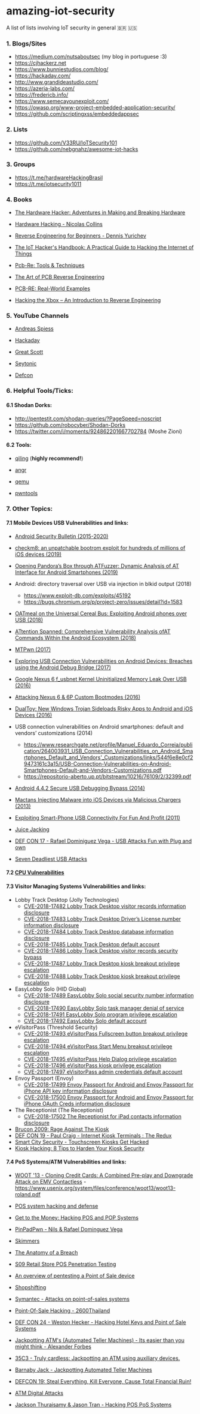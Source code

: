 # amazing-iot-security 
A list of lists involving IoT security in general 🇧🇷 🇺🇸 

### 1. Blogs/Sites

   - https://medium.com/nutsaboutsec (my blog in portuguese :3)
   - https://cjhackerz.net
   - https://www.bunniestudios.com/blog/
   - https://hackaday.com/
   - http://www.grandideastudio.com/
   - https://azeria-labs.com/
   - https://fredericb.info/
   - https://www.semecayounexploit.com/
   - https://owasp.org/www-project-embedded-application-security/
   - https://github.com/scriptingxss/embeddedappsec

### 2. Lists

   - https://github.com/V33RU/IoTSecurity101
   - https://github.com/nebgnahz/awesome-iot-hacks

### 3. Groups

   - https://t.me/hardwareHackingBrasil
   - https://t.me/iotsecurity1011

### 4. Books
    
   - [The Hardware Hacker: Adventures in Making and Breaking Hardware](http://index-of.es/Varios-2/The%20Hardware%20Hacker.pdf)
    
   - [Hardware Hacking - Nicolas Collins](https://www.nicolascollins.com/texts/originalhackingmanual.pdf)
    
   - [Reverse Engineering for Beginners - Dennis Yurichev](https://beginners.re/RE4B-EN.pdf)
    
   - [The IoT Hacker's Handbook: A Practical Guide to Hacking the Internet of Things](https://www.amazon.com/IoT-Hackers-Handbook-Practical-Internet/dp/1484242998)
   
   - [Pcb-Re: Tools & Techniques](https://www.amazon.com.br/PCB-Re-Techniques-MR-Keng-Tiong/dp/1979331383)
   
   - [The Art of PCB Reverse Engineering](https://www.amazon.com/Art-PCB-Reverse-Engineering-Standard/dp/151880053X)
   
   - [PCB-RE: Real-World Examples](https://www.amazon.com/gp/product/1797999958?pf_rd_p=1581d9f4-062f-453c-b69e-0f3e00ba2652&pf_rd_r=GVTKZY93AJVY6FAN99SK)
   
   - [Hacking the Xbox – An Introduction to Reverse Engineering](https://www.amazon.com.br/Hacking-Xbox-Introduction-Reverse-Engineering/dp/1593270291/ref=rtpb_7?_encoding=UTF8&pd_rd_i=1593270291&pd_rd_r=abf7a62f-9511-458d-bea9-d621e74c8a3e&pd_rd_w=RiJsD&pd_rd_wg=IQbm1&pf_rd_p=20778654-c31f-4d56-af83-5c7399c46f9a&pf_rd_r=5PC3ZRBHGWP0VTXEATZ5&psc=1&refRID=5PC3ZRBHGWP0VTXEATZ5)

### 5. YouTube Channels

   - [Andreas Spiess](https://www.youtube.com/channel/UCu7_D0o48KbfhpEohoP7YSQ)

   - [Hackaday](https://www.youtube.com/channel/UCnv0gfLQFNGPJ5MHSGuIAkw)

   - [Great Scott](https://www.youtube.com/channel/UC6mIxFTvXkWQVEHPsEdflzQ)

   - [Seytonic](https://www.youtube.com/channel/UCW6xlqxSY3gGur4PkGPEUeA)

   - [Defcon](https://www.youtube.com/user/DEFCONConference)
    
### 6. Helpful Tools/Ticks:

#### 6.1 Shodan Dorks:

   - http://pentestit.com/shodan-queries/?PageSpeed=noscript
   - https://github.com/robocyber/Shodan-Dorks
   - https://twitter.com/i/moments/924862201667702784 (Moshe Zioni)
   
#### 6.2 Tools:

   - [qiling](https://github.com/qilingframework) (**highly recommend!**)
   
   - [angr](https://angr.io/)
   
   - [qemu](https://www.qemu.org/)
   
   - [pwntools](https://github.com/Gallopsled/pwntools)
    
### 7. Other Topics:

#### 7.1 Mobile Devices USB Vulnerabilities and links:
    
   - [Android Security Bulletin (2015-2020)](https://source.android.com/security/bulletin)
   
   - [checkm8: an unpatchable bootrom exploit for hundreds of millions of iOS devices (2019)](https://twitter.com/axi0mX/status/1177542201670168576)
      
   - [Opening Pandora’s Box through ATFuzzer: Dynamic Analysis of AT Interface for Android Smartphones (2019)](https://github.com/Imtiazkarimik23/ATFuzzer)
      
   - Android: directory traversal over USB via injection in blkid output (2018)  
      - https://www.exploit-db.com/exploits/45192  
      - https://bugs.chromium.org/p/project-zero/issues/detail?id=1583
      
   - [OATmeal on the Universal Cereal Bus: Exploiting Android phones over USB (2018)](https://googleprojectzero.blogspot.com/2018/09/oatmeal-on-universal-cereal-bus.html)
      
   - [ATtention Spanned: Comprehensive Vulnerability Analysis ofAT Commands Within the Android Ecosystem (2018)](https://www.usenix.org/system/files/conference/usenixsecurity18/sec18-tian.pdf)
      
   - [MTPwn (2017)](https://github.com/smeso/MTPwn)
      
   - [Exploring USB Connection Vulnerabilities on Android Devices: Breaches using the Android Debug Bridge (2017)](https://www.scitepress.org/Papers/2017/64759/64759.pdf)
      
   - [Google Nexus 6 f_usbnet Kernel Uninitialized Memory Leak Over USB (2016)](https://exchange.xforce.ibmcloud.com/collection/Google-Nexus-6-f_usbnet-Kernel-Uninitialized-Memory-Leak-Over-USB-c123bbfb8ef3c70a0cd4c0172d54b0d0)
      
   - [Attacking Nexus 6 & 6P Custom Bootmodes (2016)](https://exchange.xforce.ibmcloud.com/collection/Attacking-Nexus-6-and-6P-Custom-Bootmodes-5985d26456a31dd4d21a7d6ee065bb1b)
      
   - [DualToy: New Windows Trojan Sideloads Risky Apps to Android and iOS Devices (2016)](https://unit42.paloaltonetworks.com/dualtoy-new-windows-trojan-sideloads-risky-apps-to-android-and-ios-devices/)
      
   - USB connection vulnerabilities on Android smartphones: default and vendors’ customizations (2014)  
   		- https://www.researchgate.net/profile/Manuel_Eduardo_Correia/publication/264003931_USB_Connection_Vulnerabilities_on_Android_Smartphones_Default_and_Vendors'_Customizations/links/544f6e8e0cf29473161c3a15/USB-Connection-Vulnerabilities-on-Android-Smartphones-Default-and-Vendors-Customizations.pdf
		- https://repositorio-aberto.up.pt/bitstream/10216/76109/2/32399.pdf
      
   - [Android 4.4.2 Secure USB Debugging Bypass (2014)](https://labs.f-secure.com/advisories/android-4-4-2-secure-usb-debugging-bypass/)
      
   - [Mactans Injecting Malware into iOS Devices via Malicious Chargers (2013)](https://media.blackhat.com/us-13/US-13-Lau-Mactans-Injecting-Malware-into-iOS-Devices-via-Malicious-Chargers-WP.pdf)
      
  - [Exploiting Smart-Phone USB Connectivity For Fun And Profit (2011)](https://media.blackhat.com/bh-dc-11/Stavrou-Wang/BlackHat_DC_2011_Stavrou_Zhaohui_USB_exploits-Slides.pdf)
  - [Juice Jacking](https://en.wikipedia.org/wiki/Juice_jacking)
  - [DEF CON 17 - Rafael Dominiguez Vega - USB Attacks Fun with Plug and own](https://www.youtube.com/watch?v=-W0JLo4cQO0)
  - [Seven Deadliest USB Attacks ](https://www.amazon.com.br/Seven-Deadliest-Attacks-Brian-Anderson/dp/1597495530)
      
#### 7.2 [CPU Vulnerabilities](https://github.com/houjingyi233/CPU-vulnerability-collections#cpu-vulnerability-collections)

#### 7.3 Visitor Managing Systems Vulnerabilities and links:
  
   - Lobby Track Desktop (Jolly Technologies)
        - [CVE-2018-17482 Lobby Track Desktop visitor records information disclosure](https://exchange.xforce.ibmcloud.com/vulnerabilities/149642)
        - [CVE-2018-17483 Lobby Track Desktop Driver’s License number information disclosure](https://exchange.xforce.ibmcloud.com/vulnerabilities/149643)
        - [CVE-2018-17484 Lobby Track Desktop database information disclosure](https://exchange.xforce.ibmcloud.com/vulnerabilities/149644)
        - [CVE-2018-17485 Lobby Track Desktop default account](https://exchange.xforce.ibmcloud.com/vulnerabilities/149645)
        - [CVE-2018-17486 Lobby Track Desktop visitor records security bypass](https://exchange.xforce.ibmcloud.com/vulnerabilities/149646)
        - [CVE-2018-17487 Lobby Track Desktop kiosk breakout privilege escalation](https://exchange.xforce.ibmcloud.com/vulnerabilities/149647)
        - [CVE-2018-17488 Lobby Track Desktop kiosk breakout privilege escalation](https://exchange.xforce.ibmcloud.com/vulnerabilities/149648)
   - EasyLobby Solo (HID Global)
        - [CVE-2018-17489 EasyLobby Solo social security number information disclosure](https://exchange.xforce.ibmcloud.com/vulnerabilities/149649)
        - [CVE-2018-17490 EasyLobby Solo task manager denial of service](https://exchange.xforce.ibmcloud.com/vulnerabilities/149650)
        - [CVE-2018-17491 EasyLobby Solo program privilege escalation](https://exchange.xforce.ibmcloud.com/vulnerabilities/149651)
        - [CVE-2018-17492 EasyLobby Solo default account](https://exchange.xforce.ibmcloud.com/vulnerabilities/149652)
   - eVisitorPass (Threshold Security)
        - [CVE-2018-17493 eVisitorPass Fullscreen button breakout privilege escalation](https://exchange.xforce.ibmcloud.com/vulnerabilities/149653)
        - [CVE-2018-17494 eVisitorPass Start Menu breakout privilege escalation](https://exchange.xforce.ibmcloud.com/vulnerabilities/149654)
        - [CVE-2018-17495 eVisitorPass Help Dialog privilege escalation](https://exchange.xforce.ibmcloud.com/vulnerabilities/149655)
        - [CVE-2018-17496 eVisitorPass kiosk privilege escalation](https://exchange.xforce.ibmcloud.com/vulnerabilities/149656)
        - [CVE-2018-17497 eVisitorPass admin credentials default account](https://exchange.xforce.ibmcloud.com/vulnerabilities/149657)
   - Envoy Passport (Envoy)
        - [CVE-2018-17499 Envoy Passport for Android and Envoy Passport for iPhone API key information disclosure](https://exchange.xforce.ibmcloud.com/vulnerabilities/149659)
        - [CVE-2018-17500 Envoy Passport for Android and Envoy Passport for iPhone OAuth Creds information disclosure](https://exchange.xforce.ibmcloud.com/vulnerabilities/149660)
   - The Receptionist (The Receptionist)
       	- [CVE-2018-17502 The Receptionist for iPad contacts information disclosure](https://exchange.xforce.ibmcloud.com/vulnerabilities/149662)
   - [Brucon 2009: Rage Against The Kiosk](https://www.youtube.com/watch?v=6rNg1eh5qKw)
   - [DEF CON 19 - Paul Craig - Internet Kiosk Terminals : The Redux](https://www.youtube.com/watch?v=LttwrHrLXoA)
   - [Smart City Security - Touchscreen Kiosks Get Hacked](https://www.iotforall.com/smart-city-security/)
   - [Kiosk Hacking: 8 Tips to Harden Your Kiosk Security](https://medium.com/@redswimmer/kiosk-hacking-8-tips-to-improve-your-kiosk-security-e4214127639c)

#### 7.4 PoS Systems/ATM Vulnerabilities and links:

   - [WOOT '13 - Cloning Credit Cards: A Combined Pre-play and Downgrade Attack on EMV Contactless](https://www.youtube.com/watch?v=7G1yMuZHcpU)
   	- https://www.usenix.org/system/files/conference/woot13/woot13-roland.pdf
	
   - [POS system hacking and defense](https://www.amazon.com/POS-system-hacking-defense-Korean/dp/899479722X)
   
   - [Get to the Money: Hacking POS and POP Systems](https://www.youtube.com/watch?v=UFVua21Sh6o)
   
   - [PinPadPwn - Nils & Rafael Dominguez Vega](https://www.youtube.com/watch?v=wY6Zxch0dJk)
   
   - [Skimmers](https://krebsonsecurity.com/tag/jonathan-spruill/)
   
   - [The Anatomy of a Breach](https://digital-forensics.sans.org/summit-archives/dfir14/Anatomy_of_a_Breach_The_Lifecycle_of_Cyber_Crime_Jonathan_Spruill.pdf)
   
   - [S09 Retail Store POS Penetration Testing](https://www.youtube.com/watch?v=dNyT8GksGXA)
   
   - [An overview of pentesting a Point of Sale device](https://medium.com/@mahendradhodi/an-overview-of-pentesting-a-point-of-sale-device-22ac0616357d)
   
   - [Shopshifting](https://media.ccc.de/v/32c3-7368-shopshifting#video)
   
   - [Symantec - Attacks on point-of-sales systems](https://docs.broadcom.com/doc/attacks-on-point-of-sale-systems-en)
   
   - [Point-Of-Sale Hacking - 2600Thailand](https://pt.slideshare.net/pprathan/pointofsale-hacking-2600thailand20)
   
   - [DEF CON 24 - Weston Hecker - Hacking Hotel Keys and Point of Sale Systems](https://www.youtube.com/watch?v=mV_0k9Fh590)
   
   - [Jackpotting ATM's (Automated Teller Machines) - Its easier than you might think - Alexander Forbes](https://www.youtube.com/watch?v=ThPJrPf7O2s)
   
   - [35C3 - Truly cardless: Jackpotting an ATM using auxiliary devices.](https://www.youtube.com/watch?v=vScV9Sx77rI)
   
   - [Barnaby Jack - Jackpotting Automated Teller Machines](https://www.youtube.com/watch?v=Ss_RWctTARU)
   
   - [DEFCON 19: Steal Everything, Kill Everyone, Cause Total Financial Ruin!](https://www.youtube.com/watch?v=JsVtHqICeKE)
   
   - [ATM Digital Attacks](https://www.youtube.com/watch?v=RqS5qURgH60)
   
   - [Jackson Thuraisamy & Jason Tran - Hacking POS PoS Systems](https://www.youtube.com/watch?v=-n7oJqmTUCo)
  
  
